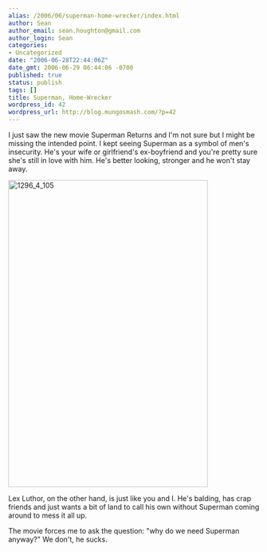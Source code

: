 ```yaml
---
alias: /2006/06/superman-home-wrecker/index.html
author: Sean
author_email: sean.houghton@gmail.com
author_login: Sean
categories:
- Uncategorized
date: "2006-06-28T22:44:06Z"
date_gmt: 2006-06-29 06:44:06 -0700
published: true
status: publish
tags: []
title: Superman, Home-Wrecker
wordpress_id: 42
wordpress_url: http://blog.mungosmash.com/?p=42
---
```

I just saw the new movie Superman Returns and I'm not sure but I might be missing the intended point.  I kept seeing Superman as a symbol of men's insecurity.  He's your wife or girlfriend's ex-boyfriend and you're pretty sure she's still in love with him.  He's better looking, stronger and he won't stay away.

<img class="aligncenter size-full wp-image-265" title="1296_4_105" src="{{site.url_root}}/media/2009/01/1296_4_105.jpg" alt="1296_4_105" width="400" height="615" />

Lex Luthor, on the other hand, is just like you and I.  He's balding, has crap friends and just wants a bit of land to call his own without Superman coming around to mess it all up.

The movie forces me to ask the question: "why do we need Superman anyway?"  We don't, he sucks.


